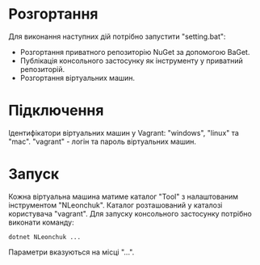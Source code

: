 # Розгортання
Для виконання наступних дій потрібно запустити "setting.bat":
- Розгортання приватного репозиторію NuGet за допомогою BaGet.
- Публікація консольного застосунку як інструменту у приватний репозиторій.
- Розгортання віртуальних машин.

# Підключення
Ідентифікатори віртуальних машин у Vagrant: "windows", "linux" та "mac". "vagrant" -
логін та пароль віртуальних машин.

# Запуск
Кожна віртуальна машина матиме каталог "Tool" з налаштованим інструментом "NLeonchuk". Каталог розташований у каталозі користувача "vagrant". Для запуску
консольного застосунку потрібно виконати команду:
```
dotnet NLeonchuk ...
```
Параметри вказуються на місці "...".